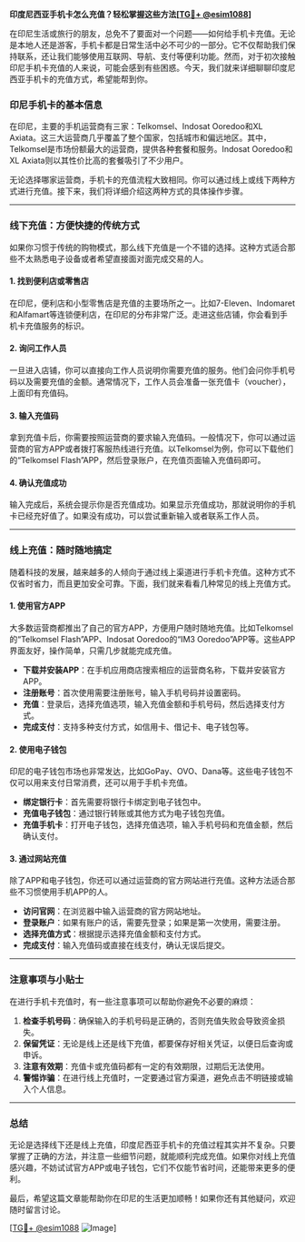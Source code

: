 **印度尼西亚手机卡怎么充值？轻松掌握这些方法[[TG💪+ @esim1088](https://t.me/s/esim1088)]**

在印尼生活或旅行的朋友，总免不了要面对一个问题——如何给手机卡充值。无论是本地人还是游客，手机卡都是日常生活中必不可少的一部分。它不仅帮助我们保持联系，还让我们能够使用互联网、导航、支付等便利功能。然而，对于初次接触印尼手机卡充值的人来说，可能会感到有些困惑。今天，我们就来详细聊聊印度尼西亚手机卡的充值方式，希望能帮到你。

### 印尼手机卡的基本信息

在印尼，主要的手机运营商有三家：Telkomsel、Indosat Ooredoo和XL Axiata。这三大运营商几乎覆盖了整个国家，包括城市和偏远地区。其中，Telkomsel是市场份额最大的运营商，提供各种套餐和服务。Indosat Ooredoo和XL Axiata则以其性价比高的套餐吸引了不少用户。

无论选择哪家运营商，手机卡的充值流程大致相同。你可以通过线上或线下两种方式进行充值。接下来，我们将详细介绍这两种方式的具体操作步骤。

---

### 线下充值：方便快捷的传统方式

如果你习惯于传统的购物模式，那么线下充值是一个不错的选择。这种方式适合那些不太熟悉电子设备或者希望直接面对面完成交易的人。

#### 1. **找到便利店或零售店**
在印尼，便利店和小型零售店是充值的主要场所之一。比如7-Eleven、Indomaret和Alfamart等连锁便利店，在印尼的分布非常广泛。走进这些店铺，你会看到手机卡充值服务的标识。

#### 2. **询问工作人员**
一旦进入店铺，你可以直接向工作人员说明你需要充值的服务。他们会问你手机号码以及需要充值的金额。通常情况下，工作人员会准备一张充值卡（voucher），上面印有充值码。

#### 3. **输入充值码**
拿到充值卡后，你需要按照运营商的要求输入充值码。一般情况下，你可以通过运营商的官方APP或者拨打客服热线进行充值。以Telkomsel为例，你可以下载他们的“Telkomsel Flash”APP，然后登录账户，在充值页面输入充值码即可。

#### 4. **确认充值成功**
输入完成后，系统会提示你是否充值成功。如果显示充值成功，那就说明你的手机卡已经充好值了。如果没有成功，可以尝试重新输入或者联系工作人员。

---

### 线上充值：随时随地搞定

随着科技的发展，越来越多的人倾向于通过线上渠道进行手机卡充值。这种方式不仅省时省力，而且更加安全可靠。下面，我们就来看看几种常见的线上充值方式。

#### 1. **使用官方APP**
大多数运营商都推出了自己的官方APP，方便用户随时随地充值。比如Telkomsel的“Telkomsel Flash”APP、Indosat Ooredoo的“IM3 Ooredoo”APP等。这些APP界面友好，操作简单，只需几步就能完成充值。

- **下载并安装APP**：在手机应用商店搜索相应的运营商名称，下载并安装官方APP。
- **注册账号**：首次使用需要注册账号，输入手机号码并设置密码。
- **充值**：登录后，选择充值选项，输入充值金额和手机号码，然后选择支付方式。
- **完成支付**：支持多种支付方式，如信用卡、借记卡、电子钱包等。

#### 2. **使用电子钱包**
印尼的电子钱包市场也非常发达，比如GoPay、OVO、Dana等。这些电子钱包不仅可以用来支付日常消费，还可以用于手机卡充值。

- **绑定银行卡**：首先需要将银行卡绑定到电子钱包中。
- **充值电子钱包**：通过银行转账或其他方式为电子钱包充值。
- **充值手机卡**：打开电子钱包，选择充值选项，输入手机号码和充值金额，然后确认支付。

#### 3. **通过网站充值**
除了APP和电子钱包，你还可以通过运营商的官方网站进行充值。这种方法适合那些不习惯使用手机APP的人。

- **访问官网**：在浏览器中输入运营商的官方网站地址。
- **登录账户**：如果有账户的话，需要先登录；如果是第一次使用，需要注册。
- **选择充值方式**：根据提示选择充值金额和支付方式。
- **完成支付**：输入充值码或直接在线支付，确认无误后提交。

---

### 注意事项与小贴士

在进行手机卡充值时，有一些注意事项可以帮助你避免不必要的麻烦：

1. **检查手机号码**：确保输入的手机号码是正确的，否则充值失败会导致资金损失。
2. **保留凭证**：无论是线上还是线下充值，都要保存好相关凭证，以便日后查询或申诉。
3. **注意有效期**：充值卡或充值码都有一定的有效期限，过期后无法使用。
4. **警惕诈骗**：在进行线上充值时，一定要通过官方渠道，避免点击不明链接或输入个人信息。

---

### 总结

无论是选择线下还是线上充值，印度尼西亚手机卡的充值过程其实并不复杂。只要掌握了正确的方法，并注意一些细节问题，就能顺利完成充值。如果你对线上充值感兴趣，不妨试试官方APP或电子钱包，它们不仅能节省时间，还能带来更多的便利。

最后，希望这篇文章能帮助你在印尼的生活更加顺畅！如果你还有其他疑问，欢迎随时留言讨论。

[[TG💪+ @esim1088](https://t.me/s/esim1088) ![Image](https://i.postimg.cc/4NQfJmqS/Snipaste-2025-05-13-00-14-12.png)]